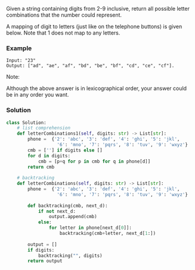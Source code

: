 Given a string containing digits from 2-9 inclusive, return all possible letter combinations that the number could represent.

A mapping of digit to letters (just like on the telephone buttons) is given below. Note that 1 does not map to any letters.

### Example
```
Input: "23"
Output: ["ad", "ae", "af", "bd", "be", "bf", "cd", "ce", "cf"].
```

Note:

Although the above answer is in lexicographical order, your answer could be in any order you want.

### Solution

```python
class Solution:
    # list comprehension
    def letterCombinations1(self, digits: str) -> List[str]:
        phone =  {'2': 'abc', '3': 'def', '4': 'ghi', '5': 'jkl', 
                   '6': 'mno', '7': 'pqrs', '8': 'tuv', '9': 'wxyz'}
        cmb = [''] if digits else []
        for d in digits:
            cmb = [p+q for p in cmb for q in phone[d]]
        return cmb
    
    # backtracking
    def letterCombinations(self, digits: str) -> List[str]:
        phone =  {'2': 'abc', '3': 'def', '4': 'ghi', '5': 'jkl', 
                   '6': 'mno', '7': 'pqrs', '8': 'tuv', '9': 'wxyz'}
        
        def backtracking(cmb, next_d):
            if not next_d:
                output.append(cmb)
            else:
                for letter in phone[next_d[0]]:
                    backtracking(cmb+letter, next_d[1:])
            
        output = []
        if digits:
            backtracking("", digits)
        return output
```
